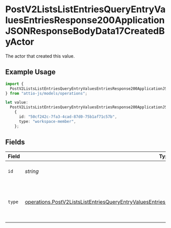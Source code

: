 # PostV2ListsListEntriesQueryEntryValuesEntriesResponse200ApplicationJSONResponseBodyData17CreatedByActor

The actor that created this value.

## Example Usage

```typescript
import {
  PostV2ListsListEntriesQueryEntryValuesEntriesResponse200ApplicationJSONResponseBodyData17CreatedByActor,
} from "attio-js/models/operations";

let value:
  PostV2ListsListEntriesQueryEntryValuesEntriesResponse200ApplicationJSONResponseBodyData17CreatedByActor =
    {
      id: "50cf242c-7fa3-4cad-87d0-75b1af71c57b",
      type: "workspace-member",
    };
```

## Fields

| Field                                                                                                                                                                                                                                | Type                                                                                                                                                                                                                                 | Required                                                                                                                                                                                                                             | Description                                                                                                                                                                                                                          |
| ------------------------------------------------------------------------------------------------------------------------------------------------------------------------------------------------------------------------------------ | ------------------------------------------------------------------------------------------------------------------------------------------------------------------------------------------------------------------------------------ | ------------------------------------------------------------------------------------------------------------------------------------------------------------------------------------------------------------------------------------ | ------------------------------------------------------------------------------------------------------------------------------------------------------------------------------------------------------------------------------------ |
| `id`                                                                                                                                                                                                                                 | *string*                                                                                                                                                                                                                             | :heavy_minus_sign:                                                                                                                                                                                                                   | An ID to identify the actor.                                                                                                                                                                                                         |
| `type`                                                                                                                                                                                                                               | [operations.PostV2ListsListEntriesQueryEntryValuesEntriesResponse200ApplicationJSONResponseBodyData17Type](../../models/operations/postv2listslistentriesqueryentryvaluesentriesresponse200applicationjsonresponsebodydata17type.md) | :heavy_minus_sign:                                                                                                                                                                                                                   | The type of actor. [Read more information on actor types here](/docs/actors).                                                                                                                                                        |